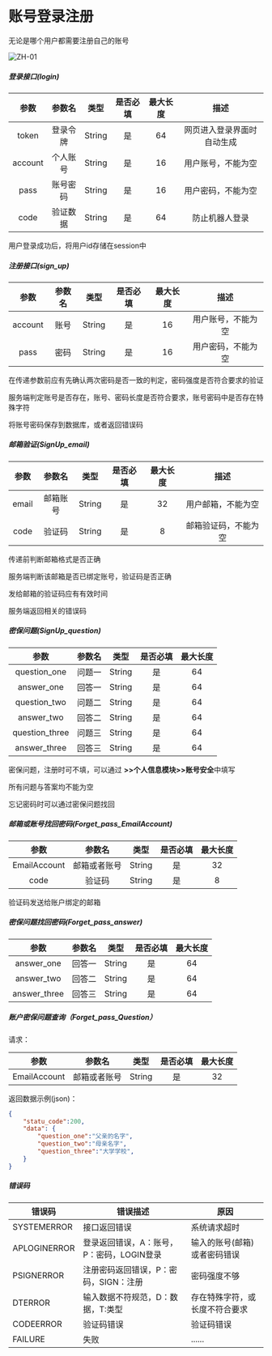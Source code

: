 # 账号登录注册
无论是哪个用户都需要注册自己的账号

![ZH-01](#)



##### 登录接口(login)

|  参数   |  参数名  |  类型  | 是否必填 | 最大长度 |            描述            |
| :-----: | :------: | :----: | :------: | :------: | :------------------------: |
|  token  | 登录令牌 | String |    是    |    64    | 网页进入登录界面时自动生成 |
| account | 个人账号 | String |    是    |    16    |     用户账号，不能为空     |
|  pass   | 账号密码 | String |    是    |    16    |     用户密码，不能为空     |
|  code   | 验证数据 | String |    是    |    64    |       防止机器人登录       |

用户登录成功后，将用户id存储在session中



##### 注册接口(sign_up)

|  参数   | 参数名 |  类型  | 是否必填 | 最大长度 |        描述        |
| :-----: | :----: | :----: | :------: | :------: | :----------------: |
| account |  账号  | String |    是    |    16    | 用户账号，不能为空 |
|  pass   |  密码  | String |    是    |    16    | 用户密码，不能为空 |

在传递参数前应有先确认两次密码是否一致的判定，密码强度是否符合要求的验证

服务端判定账号是否存在，账号、密码长度是否符合要求，账号密码中是否存在特殊字符

将账号密码保存到数据库，或者返回错误码



##### 邮箱验证(SignUp_email)

| 参数  |  参数名  |  类型  | 是否必填 | 最大长度 |         描述         |
| :---: | :------: | :----: | :------: | :------: | :------------------: |
| email | 邮箱账号 | String |    是    |    32    |  用户邮箱，不能为空  |
| code  |  验证码  | String |    是    |    8     | 邮箱验证码，不能为空 |

传递前判断邮箱格式是否正确

服务端判断该邮箱是否已绑定账号，验证码是否正确

发给邮箱的验证码应有有效时间

服务端返回相关的错误码



##### 密保问题(SignUp_question)

|      参数      | 参数名 |  类型  | 是否必填 | 最大长度 |
| :------------: | :----: | :----: | :------: | :------: |
|  question_one  | 问题一 | String |    是    |    64    |
|   answer_one   | 回答一 | String |    是    |    64    |
|  question_two  | 问题二 | String |    是    |    64    |
|   answer_two   | 回答二 | String |    是    |    64    |
| question_three | 问题三 | String |    是    |    64    |
|  answer_three  | 回答三 | String |    是    |    64    |
密保问题，注册时可不填，可以通过	**>>个人信息模块>>账号安全**中填写

所有问题与答案均不能为空

忘记密码时可以通过密保问题找回



##### 邮箱或账号找回密码(Forget_pass_EmailAccount)

|     参数     |    参数名    |  类型  | 是否必填 | 最大长度 |
| :----------: | :----------: | :----: | :------: | :------: |
| EmailAccount | 邮箱或者账号 | String |    是    |    32    |
|     code     |    验证码    | String |    是    |    8     |

验证码发送给账户绑定的邮箱



##### 密保问题找回密码(Forget_pass_answer)

|     参数     | 参数名 |  类型  | 是否必填 | 最大长度 |
| :----------: | :----: | :----: | :------: | :------: |
|  answer_one  | 回答一 | String |    是    |    64    |
|  answer_two  | 回答二 | String |    是    |    64    |
| answer_three | 回答三 | String |    是    |    64    |



##### 账户密保问题查询（Forget_pass_Question）

请求：

|     参数     |    参数名    |  类型  | 是否必填 | 最大长度 |
| :----------: | :----------: | :----: | :------: | :------: |
| EmailAccount | 邮箱或者账号 | String |    是    |    32    |

返回数据示例(json)：

```json
{
    "statu_code":200,
	"data": {
        "question_one":"父亲的名字",
        "question_two":"母亲名字",
        "question_three":"大学学校",
    }
}
```



##### 错误码

| 错误码       | 错误描述                                  | 原因                           |
| ------------ | ----------------------------------------- | ------------------------------ |
| SYSTEMERROR  | 接口返回错误                              | 系统请求超时                   |
| APLOGINERROR | 登录返回错误，A：账号，P：密码，LOGIN登录 | 输入的账号(邮箱)或者密码错误   |
| PSIGNERROR   | 注册密码返回错误，P：密码，SIGN：注册     | 密码强度不够                   |
| DTERROR      | 输入数据不符规范，D：数据，T:类型         | 存在特殊字符，或长度不符合要求 |
| CODEERROR    | 验证码错误                                | 验证码错误                     |
| FAILURE      | 失败                                      | ......                         |

